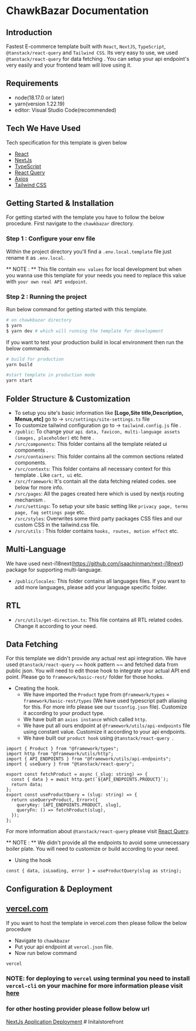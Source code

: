 # ChawkBazar Documentation

## Introduction

Fastest E-commerce template built with `React`, `NextJS`, `TypeScript`, `@tanstack/react-query` and `Tailwind CSS`. Its very easy to use, we used `@tanstack/react-query` for data fetching . You can setup your api endpoint's very easily and your frontend team will love using it.

## Requirements

- node(18.17.0 or later)
- yarn(version 1.22.19)
- editor: Visual Studio Code(recommended)

## Tech We Have Used

Tech specification for this template is given below

- [React](https://reactjs.org/)
- [NextJs](https://nextjs.org/)
- [TypeScript](https://www.typescriptlang.org/)
- [React Query](https://@tanstack/react-query.tanstack.com/)
- [Axios](https://axios-http.com/)
- [Tailwind CSS](https://tailwindcss.com/)

## Getting Started & Installation

For getting started with the template you have to follow the below procedure. First navigate to the `chawkbazar` directory.

### Step 1 : Configure your env file

Within the project directory you'll find a `.env.local.template` file just rename it as `.env.local`.

** NOTE : ** This file contain `env values` for local development but when you wanna use this template for your needs you need to replace this value with `your own real API endpoint`.

### Step 2 : Running the project

Run below command for getting started with this template.

```bash
# on chawkbazar directory
$ yarn
$ yarn dev # which will running the template for development
```

If you want to test your production build in local environment then run the below commands.

```bash
# build for production
yarn build

#start template in production mode
yarn start
```

## Folder Structure & Customization

- To setup you site's basic information like **[Logo,Site title,Description, Menus,etc]** go to -> `src/settings/site-settings.ts` file
- To customize tailwind configuration go to -> `tailwind.config.js` file .
- `/public`: To change your `api data, favicon, multi-language assets (images, placeholder)` etc here .
- `/src/components`: This folder contains all the template related ui components .
- `/src/containers`: This folder contains all the common sections related components.
- `/src/contexts`: This folder contains all necessary context for this template . Like `cart, ui` etc.
- `/src/framework`: It's contain all the data fetching related codes. see below for more info.
- `/src/pages`: All the pages created here which is used by nextjs routing mechanism .
- `/src/settings`: To setup your site basic setting like `privacy page, terms page, faq settings page` etc.
- `/src/styles`: Overwrites some third party packages CSS files and our custom CSS in the tailwind.css file.
- `/src/utils` : This folder contains `hooks, routes, motion effect` etc.

## Multi-Language

We have used next-i18next(https://github.com/isaachinman/next-i18next) package for supporting multi-language.

- `/public/locales`: This folder contains all languages files. If you want to add more languages, please add your language specific folder.

## RTL

- `/src/utils/get-direction.ts`: This file contains all RTL related codes. Change it according to your need.

## Data Fetching

For this template we didn't provide any actual rest api integration. We have used `@tanstack/react-query` ~~ hook pattern ~~ and fetched data from public json. You will need to edit those hook to integrate your actual API end point. Please go to `framework/basic-rest/` folder for those hooks.

- Creating the hook.
  - We have imported the `Product` type from `@framework/types` = `framework/basic-rest/types` (We have used typescript path aliasing for this. For more info please see our `tsconfig.json` file). Customize it according to your product type.
  - We have built an `axios instance` which called `http`.
  - We have put all ours endpoint at `@framework/utils/api-endpoints` file using constant value. Customize it according to your api endpoints.
  - We have built our `product hook` using `@tanstack/react-query `.

```tsx
import { Product } from "@framework/types";
import http from "@framework/utils/http";
import { API_ENDPOINTS } from "@framework/utils/api-endpoints";
import { useQuery } from "@tanstack/react-query";

export const fetchProduct = async (_slug: string) => {
  const { data } = await http.get(`${API_ENDPOINTS.PRODUCT}`);
  return data;
};
export const useProductQuery = (slug: string) => {
  return useQuery<Product, Error>({
    queryKey: [API_ENDPOINTS.PRODUCT, slug],
    queryFn: () => fetchProduct(slug),
  });
};
```

For more information about `@tanstack/react-query` please visit [React Query](https://tanstack.com/query/latest).

** NOTE : ** We didn't provide all the endpoints to avoid some unnecessary boiler plate. You will need to customize or build according to your need.

- Using the hook

```tsx
const { data, isLoading, error } = useProductQuery(slug as string);
```

## Configuration & Deployment

## [vercel.com](https://vercel.com/)

If you want to host the template in vercel.com then please follow the below procedure

- Navigate to `chawkbazar`
- Put your api endpoint at `vercel.json` file.
- Now run below command

```bash
vercel
```

### NOTE: for deploying to `vercel` using terminal you need to install `vercel-cli` on your machine for more information please visit [here](https://vercel.com/docs/cli?query=cli#introduction/vercel-cli-reference)

### for other hosting provider please follow below url

[NextJs Application Deployment](https://nextjs.org/docs/deployment)
#   I n i t a l s t o r e f r o n t  
 